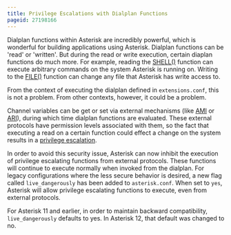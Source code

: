 ```yaml
---
title: Privilege Escalations with Dialplan Functions
pageid: 27198166
---
```


Dialplan functions within Asterisk are incredibly powerful, which is wonderful for building applications using Asterisk. Dialplan functions can be 'read' or 'written'. But during the read or write execution, certain diaplan functions do much more. For example, reading the [SHELL()](/latest_api/API_Documentation/Dialplan_Functions/SHELL) function can execute arbitrary commands on the system Asterisk is running on. Writing to the [FILE()](/latest_api/API_Documentation/Dialplan_Functions/FILE) function can change any file that Asterisk has write access to.

From the context of executing the dialplan defined in `extensions.conf`, this is not a problem. From other contexts, however, it could be a problem.

Channel variables can be get or set via external mechanisms (like [AMI](/latest_api/API_Documentation/AMI_Actions/Getvar) or [ARI](/latest_api/API_Documentation/Asterisk_REST_Interface/Channels_REST_API)), during which time dialplan functions are evaluated. These external protocols have permission levels associated with them, so the fact that executing a read on a certain function could effect a change on the system results in a [privilege escalation](http://en.wikipedia.org/wiki/Privilege_escalation).

In order to avoid this security issue, Asterisk can now inhibit the execution of privilege escalating functions from external protocols. These functions will continue to execute normally when invoked from the dialplan. For legacy configurations where the less secure behavior is desired, a new flag called `live_dangerously` has been added to `asterisk.conf`. When set to `yes`, Asterisk will allow privilege escalating functions to execute, even from external protocols.

For Asterisk 11 and earlier, in order to maintain backward compatibility, `live_dangerously` defaults to yes. In Asterisk 12, that default was changed to no.

